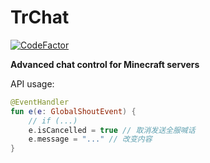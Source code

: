 # TrChat

[![CodeFactor](https://www.codefactor.io/repository/github/flickerprojects/trchat/badge)](https://www.codefactor.io/repository/github/flickerprojects/trchat)

**Advanced chat control for Minecraft servers**

API usage: 
```kotlin
@EventHandler
fun e(e: GlobalShoutEvent) {
    // if (...)
    e.isCancelled = true // 取消发送全服喊话
    e.message = "..." // 改变内容
}
```
